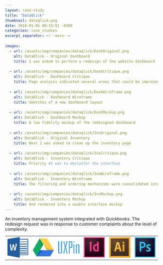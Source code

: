 ```yaml
---
layout: case-study
title: "DataQlick"
thumbnail: dataqlick.png
date: 2016-01-01 09:15:51 -0300
categories: case_studies
excerpt_separator: <!--more-->

images:
  - url: /assets/img/companies/dataqlick/DashOriginal.png
    alt: DataQlick - Original Dashboard
    title: I was asked to perform a redesign of the website dashboard
    
  - url: /assets/img/companies/dataqlick/DashCritique.png
    alt: DataQlick - Dashboard Critique
    title: Page analysis indicated several areas that could be improved

  - url: /assets/img/companies/dataqlick/DashWireframe.png
    alt: DataQlick - Dashboard Wireframe
    title: Sketches of a new dashboard layout

  - url: /assets/img/companies/dataqlick/DashMockup.png
    alt: DataQlick - Dashboard Mockup
    title: A low fidelity mockup of the redesigned dashboard

  - url: /assets/img/companies/dataqlick/InvOriginal.png
    alt: DataQlick - Original Inventory
    title: Next I was asked to clean up the inventory page
    
  - url: /assets/img/companies/dataqlick/InvCritique.png
    alt: DataQlick - Inventory Critique
    title: Priority #1 was to declutter the interface

  - url: /assets/img/companies/dataqlick/InvWireframe.png
    alt: DataQlick - Inventory Wireframe
    title: The filtering and ordering mechanisms were consolidated into a cleaner layout

  - url: /assets/img/companies/dataqlick/InvMockup.png
    alt: DataQlick - Inventory Mockup
    title: And rendered into a usable interface mockup
---
```


An inventory management system integrated with Quickbooks. The redesign request was in response to customer complaints about the level of complexity.
<!--more-->

<table class="tools">
<td><img alt="Microsoft Word" src="/assets/img/tools/msword.png"/></td>
<td><img alt="Google Docs"    src="/assets/img/tools/googledocs.png"/></td>
<td><img alt="UXPin"          src="/assets/img/tools/uxpin.png"/></td>
<td><img alt="InDesign"       src="/assets/img/tools/indesign.png"/></td>
<td><img alt="Illustrator"    src="/assets/img/tools/illustrator.png"/></td>
<td><img alt="Photoshop"      src="/assets/img/tools/photoshop.png"/></td>
</table>
